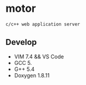 # motor

    c/c++ web application server

## Develop

* VIM 7.4 && VS Code
* GCC 5.
* G++ 5.4
* Doxygen 1.8.11
